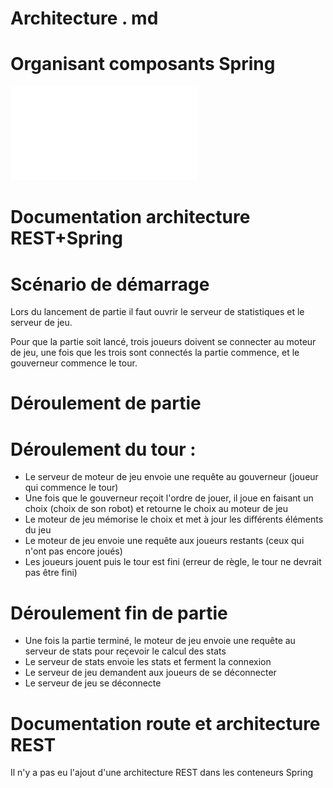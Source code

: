 # Architecture . md

# Organisant composants Spring

![40% center](./decomposition_composant.pdf)

# Documentation architecture REST+Spring

# Scénario de démarrage

Lors du lancement de partie il faut ouvrir le serveur de statistiques et le serveur de jeu. 

Pour que la partie soit lancé, trois joueurs doivent se connecter au moteur de jeu, une fois que les trois sont connectés la partie commence, et le gouverneur commence le tour.

# Déroulement de partie

# Déroulement du tour :
- Le serveur de moteur de jeu envoie une requête au gouverneur (joueur qui commence le tour)
- Une fois que le gouverneur reçoit l'ordre de jouer, il joue en faisant un choix (choix de son robot) et retourne le choix au moteur de jeu
- Le moteur de jeu mémorise le choix et met à jour les différents éléments du jeu
- Le moteur de jeu envoie une requête aux joueurs restants (ceux qui n'ont pas encore joués)
- Les joueurs jouent puis le tour est fini (erreur de règle, le tour ne devrait pas être fini)

# Déroulement fin de partie
- Une fois la partie terminé, le moteur de jeu envoie une requête au serveur de stats pour reçevoir le calcul des stats
- Le serveur de stats envoie les stats et ferment la connexion
- Le serveur de jeu demandent aux joueurs de se déconnecter
- Le serveur de jeu se déconnecte

# Documentation route et architecture REST

Il n'y a pas eu l'ajout d'une architecture REST dans les conteneurs Spring